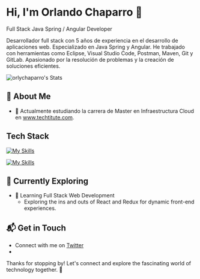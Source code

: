 
# Hi, I'm Orlando Chaparro 👋

Full Stack Java Spring / Angular Developer

Desarrollador full stack con 5 años de experiencia en el desarrollo de aplicaciones web. Especializado en Java Spring y Angular. He trabajado con herramientas como Eclipse, Visual Studio Code, Postman, Maven, Git y GitLab. Apasionado por la resolución de problemas y la creación de soluciones eficientes.

![orlychaparro's Stats](https://github-readme-stats.vercel.app/api?username=orlychaparro&theme=vue-dark&show_icons=true&hide_border=true&count_private=true)

## 🚀 About Me

- 🔭 Actualmente estudiando la carrera de Master en Infraestructura Cloud en www.techtitute.com.
  

## Tech Stack
[![My Skills](https://skillicons.dev/icons?i=java,spring,angular,js,html,css,git&theme=light)](https://skillicons.dev)

[![My Skills](https://skillicons.dev/icons?i=eclipse,maven,gitlab,vscode,typescript,postman,npm,linux,mint)](https://skillicons.dev)

## 🌱 Currently Exploring

- 🚀 Learning Full Stack Web Development
  - Exploring the ins and outs of React and Redux for dynamic front-end experiences.
  

## 📬 Get in Touch

- Connect with me on [Twitter](https://twitter.com/introvertedbot)
- 

Thanks for stopping by! Let's connect and explore the fascinating world of technology together. 🚀



<!--

Here are some ideas to get you started:

- 🔭 I’m currently working on 
- 🌱 I’m currently learning ...
- 👯 I’m looking to collaborate on ...
- 🤔 I’m looking for help with ...
- 💬 Ask me about ...
- 📫 How to reach me: ...
- 😄 Pronouns: ...
- ⚡ Fun fact: ...
-->
